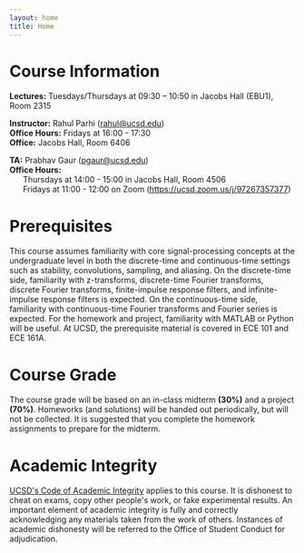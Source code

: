 ```yaml
---
layout: home
title: Home
---
```


# Course Information

**Lectures:** Tuesdays/Thursdays at 09:30 – 10:50 in Jacobs Hall (EBU1), Room 2315

**Instructor:** Rahul Parhi (rahul@ucsd.edu)  
**Office Hours:** Fridays at 16:00 - 17:30  
**Office:** Jacobs Hall, Room 6406

**TA:** Prabhav Gaur (pgaur@ucsd.edu)  
**Office Hours:**  
&nbsp;&nbsp;&nbsp;&nbsp;&nbsp;&nbsp;Thursdays at 14:00 - 15:00 in Jacobs Hall, Room 4506  
&nbsp;&nbsp;&nbsp;&nbsp;&nbsp;&nbsp;Fridays at 11:00 - 12:00 on Zoom (https://ucsd.zoom.us/j/97267357377)  

# Prerequisites

This course assumes familiarity with core signal-processing concepts at the
undergraduate level in both the discrete-time and continuous-time settings such
as stability, convolutions, sampling, and aliasing. On the discrete-time side,
familiarity with z-transforms, discrete-time Fourier transforms, discrete
Fourier transforms, finite-impulse response filters, and infinite-impulse
response filters is expected. On the continuous-time side, familiarity with
continuous-time Fourier transforms and Fourier series is expected. For the
homework and project, familiarity with MATLAB or Python will be useful. At UCSD,
the prerequisite material is covered in ECE 101 and ECE 161A.

# Course Grade

The course grade will be based on an in-class midterm **(30%)** and a project
**(70%)**. Homeworks (and solutions) will be handed out periodically, but will
not be collected. It is suggested that you complete the homework assignments to
prepare for the midterm.

# Academic Integrity

[UCSD's Code of Academic Integrity](https://academicintegrity.ucsd.edu/) applies
to this course. It is dishonest to cheat on exams, copy other people's work, or
fake experimental results. An important element of academic integrity is fully
and correctly acknowledging any materials taken from the work of others.
Instances of academic dishonesty will be referred to the Office of Student
Conduct for adjudication.


